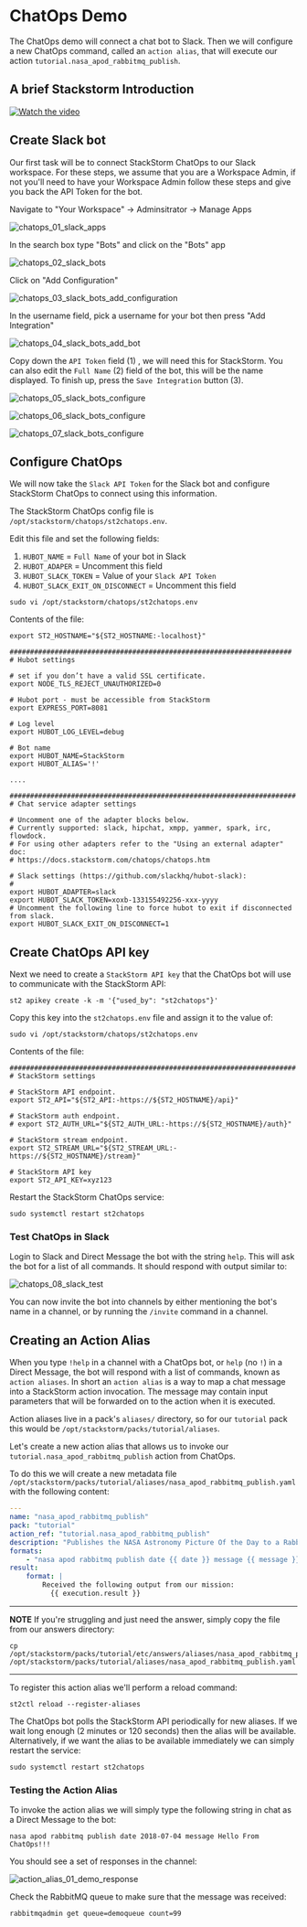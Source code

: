 # ChatOps Demo

The ChatOps demo will connect a chat bot to Slack. Then we will configure a
new ChatOps command, called an `action alias`, that will execute our action
`tutorial.nasa_apod_rabbitmq_publish`.


## A brief Stackstorm Introduction
[![Watch the video](https://i.imgur.com/vKb2F1B.png)](https://www.wookieware.com/stack-intro.mp4)

## Create Slack bot

Our first task will be to connect StackStorm ChatOps to our Slack workspace.
For these steps, we assume that you are a Workspace Admin, if not you'll need
to have your Workspace Admin follow these steps and give you back the API Token
for the bot.

Navigate to "Your Workspace" -> Adminsitrator -> Manage Apps

![chatops_01_slack_apps](/img/chatops_01_slack_apps.png)

In the search box type "Bots" and click on the "Bots" app

![chatops_02_slack_bots](/img/chatops_02_slack_bots.png)

Click on "Add Configuration"

![chatops_03_slack_bots_add_configuration](/img/chatops_03_slack_bots_add_configuration.png)

In the username field, pick a username for your bot then press "Add Integration"

![chatops_04_slack_bots_add_bot](/img/chatops_04_slack_bots_add_bot.png)

Copy down the `API Token` field (1) , we will need this for StackStorm. You can also
edit the `Full Name` (2) field of the bot, this will be the name displayed. To finish
up, press the `Save Integration` button (3).

![chatops_05_slack_bots_configure](/img/chatops_05_slack_bots_configure.png)

![chatops_06_slack_bots_configure](/img/chatops_06_slack_bots_configure.png)

![chatops_07_slack_bots_configure](/img/chatops_07_slack_bots_configure.png)


## Configure ChatOps

We will now take the `Slack API Token` for the Slack bot and configure StackStorm
ChatOps to connect using this information.

The StackStorm ChatOps config file is `/opt/stackstorm/chatops/st2chatops.env`.

Edit this file and set the following fields:

1. `HUBOT_NAME` = `Full Name` of your bot in Slack
2. `HUBOT_ADAPER` = Uncomment this field
3. `HUBOT_SLACK_TOKEN` = Value of your `Slack API Token`
4. `HUBOT_SLACK_EXIT_ON_DISCONNECT` = Uncomment this field


```shell
sudo vi /opt/stackstorm/chatops/st2chatops.env
```

Contents of the file:

``` shell
export ST2_HOSTNAME="${ST2_HOSTNAME:-localhost}"

#####################################################################
# Hubot settings

# set if you don’t have a valid SSL certificate.
export NODE_TLS_REJECT_UNAUTHORIZED=0

# Hubot port - must be accessible from StackStorm
export EXPRESS_PORT=8081

# Log level
export HUBOT_LOG_LEVEL=debug

# Bot name
export HUBOT_NAME=StackStorm
export HUBOT_ALIAS='!'

....

######################################################################
# Chat service adapter settings

# Uncomment one of the adapter blocks below.
# Currently supported: slack, hipchat, xmpp, yammer, spark, irc, flowdock.
# For using other adapters refer to the "Using an external adapter" doc:
# https://docs.stackstorm.com/chatops/chatops.htm

# Slack settings (https://github.com/slackhq/hubot-slack):
#
export HUBOT_ADAPTER=slack
export HUBOT_SLACK_TOKEN=xoxb-133155492256-xxx-yyyy
# Uncomment the following line to force hubot to exit if disconnected from slack.
export HUBOT_SLACK_EXIT_ON_DISCONNECT=1
```

## Create ChatOps API key

Next we need to create a `StackStorm API key` that the ChatOps bot will use to communicate
with the StackStorm API:

``` shell
st2 apikey create -k -m '{"used_by": "st2chatops"}'
```

Copy this key into the `st2chatops.env` file and assign it to the value of:


```shell
sudo vi /opt/stackstorm/chatops/st2chatops.env
```

Contents of the file:

```shell
######################################################################
# StackStorm settings

# StackStorm API endpoint.
export ST2_API="${ST2_API:-https://${ST2_HOSTNAME}/api}"

# StackStorm auth endpoint.
# export ST2_AUTH_URL="${ST2_AUTH_URL:-https://${ST2_HOSTNAME}/auth}"

# StackStorm stream endpoint.
export ST2_STREAM_URL="${ST2_STREAM_URL:-https://${ST2_HOSTNAME}/stream}"

# StackStorm API key
export ST2_API_KEY=xyz123
```


Restart the StackStorm ChatOps service:

``` shell
sudo systemctl restart st2chatops
```

### Test ChatOps in Slack

Login to Slack and Direct Message the bot with the string `help`. This will
ask the bot for a list of all commands. It should respond with output similar to:

![chatops_08_slack_test](/img/chatops_08_slack_test.png)

You can now invite the bot into channels by either mentioning the bot's name
in a channel, or by running the `/invite` command in a channel.


## Creating an Action Alias

When you type `!help` in a channel with a ChatOps bot, or `help` (no `!`) in a
Direct Message, the bot will respond with a list of commands, known as
`action aliases`. In short an `action alias` is a way to map a chat message into
a StackStorm action invocation. The message may contain input parameters
that will be forwarded on to the action when it is executed.

Action aliases live in a pack's `aliases/` directory, so for our `tutorial`
pack this would be `/opt/stackstorm/packs/tutorial/aliases`.

Let's create a new action alias that allows us to invoke our `tutorial.nasa_apod_rabbitmq_publish`
action from ChatOps.

To do this we will create a new metadata file
`/opt/stackstorm/packs/tutorial/aliases/nasa_apod_rabbitmq_publish.yaml` with the
following content:

``` yaml
---
name: "nasa_apod_rabbitmq_publish"
pack: "tutorial"
action_ref: "tutorial.nasa_apod_rabbitmq_publish"
description: "Publishes the NASA Astronomy Picture Of the Day to a RabbitMQ queue"
formats:
    - "nasa apod rabbitmq publish date {{ date }} message {{ message }}"
result:
    format: |
        Received the following output from our mission:
          {{ execution.result }}
```

-----------
**NOTE**
If you're struggling and just need the answer, simply copy the file from our
answers directory:
```shell
cp /opt/stackstorm/packs/tutorial/etc/answers/aliases/nasa_apod_rabbitmq_publish.yaml /opt/stackstorm/packs/tutorial/aliases/nasa_apod_rabbitmq_publish.yaml
```
-----------

To register this action alias we'll perform a reload command:

``` shell
st2ctl reload --register-aliases
```

The ChatOps bot polls the StackStorm API periodically for new aliases. If we wait
long enough (2 minutes or 120 seconds) then the alias will be available. Alternatively,
if we want the alias to be available immediately we can simply restart the service:

``` shell
sudo systemctl restart st2chatops
```

### Testing the Action Alias

To invoke the action alias we will simply type the following string in chat as a Direct Message to the bot:

``` shell
nasa apod rabbitmq publish date 2018-07-04 message Hello From ChatOps!!!
```

You should see a set of responses in the channel:

![action_alias_01_demo_response](img/action_alias_01_demo_response.png)

Check the RabbitMQ queue to make sure that the message was received:

```shell
rabbitmqadmin get queue=demoqueue count=99
```
